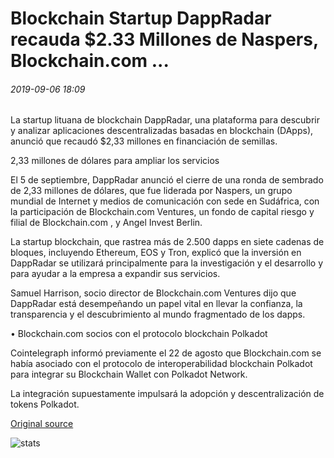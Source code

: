 # Blockchain Startup DappRadar recauda $2.33 Millones de Naspers, Blockchain.com ...

###### 2019-09-06 18:09

La startup lituana de blockchain DappRadar, una plataforma para descubrir y analizar aplicaciones descentralizadas basadas en blockchain (DApps), anunció que recaudó $2,33 millones en financiación de semillas.

2,33 millones de dólares para ampliar los servicios

El 5 de septiembre, DappRadar anunció el cierre de una ronda de sembrado de 2,33 millones de dólares, que fue liderada por Naspers, un grupo mundial de Internet y medios de comunicación con sede en Sudáfrica, con la participación de Blockchain.com Ventures, un fondo de capital riesgo y filial de Blockchain.com , y Angel Invest Berlin.

La startup blockchain, que rastrea más de 2.500 dapps en siete cadenas de bloques, incluyendo Ethereum, EOS y Tron, explicó que la inversión en DappRadar se utilizará principalmente para la investigación y el desarrollo y para ayudar a la empresa a expandir sus servicios.

Samuel Harrison, socio director de Blockchain.com Ventures dijo que DappRadar está desempeñando un papel vital en llevar la confianza, la transparencia y el descubrimiento al mundo fragmentado de los dapps.

• Blockchain.com socios con el protocolo blockchain Polkadot

Cointelegraph informó previamente el 22 de agosto que Blockchain.com se había asociado con el protocolo de interoperabilidad blockchain Polkadot para integrar su Blockchain Wallet con Polkadot Network.

La integración supuestamente impulsará la adopción y descentralización de tokens Polkadot.

[Original source](https://cointelegraph.com/news/blockchain-startup-dappradar-raises-233m-from-naspers-blockchaincom)

![stats](https://c.statcounter.com/11760860/0/a89fa40b/1/ "stats")